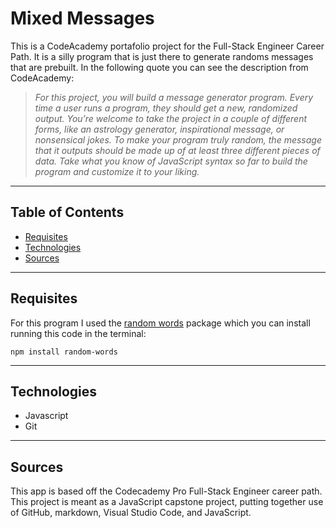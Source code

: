 # Mixed Messages
This is a CodeAcademy portafolio project for the Full-Stack Engineer Career Path. It is a silly program that is just there to generate randoms messages that are prebuilt. In the following quote you can see the description from CodeAcademy:

 > *For this project, you will build a message generator program. Every time a user runs a program, they should get a new, randomized output. You’re welcome to take the project in a couple of different forms, like an astrology generator, inspirational message, or nonsensical jokes. To make your program truly random, the message that it outputs should be made up of at least three different pieces of data. Take what you know of JavaScript syntax so far to build the program and customize it to your liking.*

***
## Table of Contents
- [Requisites](#Requisites)
- [Technologies](#Technologies)
- [Sources](#Sources)

***
## Requisites
For this program I used the [random words](https://www.npmjs.com/package/random-words) package which you can install running this code in the terminal:

```
npm install random-words
```
***
## Technologies
- Javascript
- Git

***
## Sources
This app is based off the Codecademy Pro Full-Stack Engineer career path. This project is meant as a JavaScript capstone project, putting together use of GitHub, markdown, Visual Studio Code, and JavaScript.